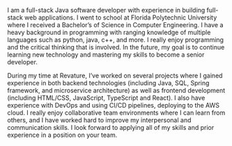 I am a full-stack Java software developer with experience in building full-stack web applications. I went to school at Florida Polytechnic University where I received a Bachelor’s of Science in Computer Engineering. I have a heavy background in programming with ranging knowledge of multiple languages such as python, java, c++, and more. I really enjoy programming and the critical thinking that is involved. In the future, my goal is to continue learning new technology and mastering my skills to become a senior developer.

During my time at Revature, I’ve worked on several projects where I gained experience in both backend technologies (including Java, SQL, Spring framework, and microservice architecture) as well as frontend development (including HTML/CSS, JavaScript, TypeScript and React). I also have experience with DevOps and using CI/CD pipelines, deploying to the AWS cloud. I really enjoy collaborative team environments where I can learn from others, and I have worked hard to improve my interpersonal and communication skills. I look forward to applying all of my skills and prior experience in a position on your team.
